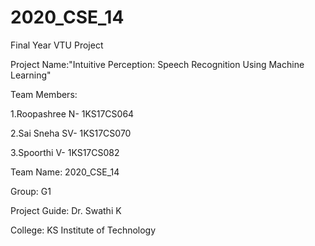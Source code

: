 # 2020_CSE_14

Final Year VTU Project 

Project Name:"Intuitive Perception: Speech Recognition Using Machine Learning"

Team Members:

1.Roopashree N- 1KS17CS064

2.Sai Sneha SV- 1KS17CS070

3.Spoorthi V-   1KS17CS082

Team Name: 2020_CSE_14

Group: G1

Project Guide: Dr. Swathi K

College: KS Institute of Technology 
